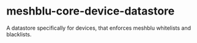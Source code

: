 # meshblu-core-device-datastore
A datastore specifically for devices, that enforces meshblu whitelists and blacklists.
